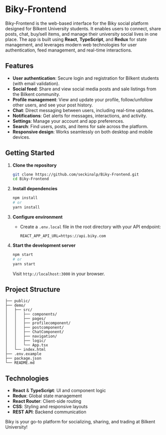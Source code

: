 # Biky-Frontend

Biky-Frontend is the web-based interface for the Biky social platform designed for Bilkent University students. It enables users to connect, share posts, chat, buy/sell items, and manage their university social lives in one place. The app is built using **React**, **TypeScript**, and **Redux** for state management, and leverages modern web technologies for user authentication, feed management, and real-time interactions.

## Features

- **User authentication**: Secure login and registration for Bilkent students (with email validation).
- **Social feed**: Share and view social media posts and sale listings from the Bilkent community.
- **Profile management**: View and update your profile, follow/unfollow other users, and see your post history.
- **Chat**: Direct messaging between users, including real-time updates.
- **Notifications**: Get alerts for messages, interactions, and activity.
- **Settings**: Manage your account and app preferences.
- **Search**: Find users, posts, and items for sale across the platform.
- **Responsive design**: Works seamlessly on both desktop and mobile devices.

## Getting Started

1. **Clone the repository**
   ```bash
   git clone https://github.com/seckinalp/Biky-Frontend.git
   cd Biky-Frontend
   ```

2. **Install dependencies**
   ```bash
   npm install
   # or
   yarn install
   ```

3. **Configure environment**
   - Create a `.env.local` file in the root directory with your API endpoint:
     ```env
     REACT_APP_API_URL=https://api.biky.com
     ```

4. **Start the development server**
   ```bash
   npm start
   # or
   yarn start
   ```
   Visit `http://localhost:3000` in your browser.

## Project Structure

```
├── public/
├── demo/
│   ├── src/
│   │   ├── components/
│   │   ├── pages/
│   │   ├── profilecomponent/
│   │   ├── postcomponent/
│   │   ├── ChatComponent/
│   │   ├── navigation/
│   │   ├── logic/
│   │   └── App.tsx
│   └── index.html
├── .env.example
├── package.json
└── README.md
```

## Technologies

- **React** & **TypeScript**: UI and component logic
- **Redux**: Global state management
- **React Router**: Client-side routing
- **CSS**: Styling and responsive layouts
- **REST API**: Backend communication


Biky is your go-to platform for socializing, sharing, and trading at Bilkent University!
